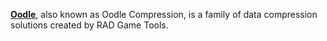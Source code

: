 [**Oodle**](https://www.radgametools.com/oodle.htm), also known as Oodle Compression, is a family of data compression solutions created by RAD Game Tools.
